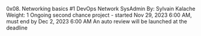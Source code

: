0x08. Networking basics #1
DevOps
Network
SysAdmin
 By: Sylvain Kalache
 Weight: 1
 Ongoing second chance project - started Nov 29, 2023 6:00 AM, must end by Dec 2, 2023 6:00 AM
 An auto review will be launched at the deadline
